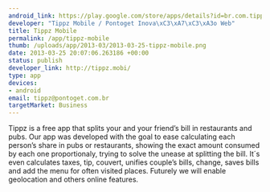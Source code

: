 ```yaml
--- 
android_link: https://play.google.com/store/apps/details?id=br.com.tippz
developer: "Tippz Mobile / Pontoget Inova\xC3\xA7\xC3\xA3o Web"
title: Tippz Mobile
permalink: /app/tippz-mobile
thumb: /uploads/app/2013-03/2013-03-25-tippz-mobile.png
date: 2013-03-25 20:07:06.263186 +00:00
status: publish
developer_link: http://tippz.mobi/
type: app
devices: 
- android
email: tippz@pontoget.com.br
targetMarket: Business
---
```


Tippz is a free app that splits your and your friend’s bill in restaurants and pubs.
Our app was developed with the goal to ease calculating each person’s share in pubs or restaurants, showing the exact amount consumed by each one proportionaly, trying to solve the unease at splitting the bill.
It´s even calculates taxes, tip, couvert, unifies couple’s bills, change, saves bills and add the menu for often visited places.
Futurely we will enable geolocation and others online features.
